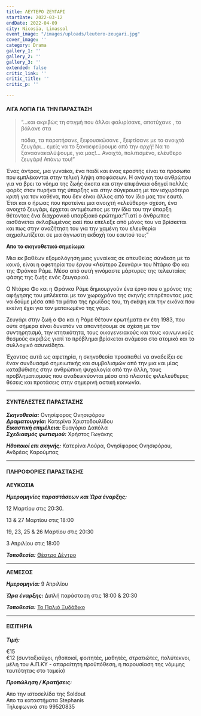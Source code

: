 ```yaml
---
title: ΛΕΥΤΕΡΟ ΖΕΥΓΑΡΙ
startDate: 2022-03-12
endDate: 2022-04-09
city: Nicosia, Limassol
event_image: "/images/uploads/leutero-zeugari.jpg"
cover_image: ''
category: Drama
gallery_1: ''
gallery_2: ''
gallery_3: ''
extended: false
critic_link: ''
critic_title: ''
critic_p: ''

---
```

#### ΛΙΓΑ ΛΟΓΙΑ ΓΙΑ ΤΗΝ ΠΑΡΑΣΤΑΣΗ

> “...και ακριβώς τη στιγμή που άλλοι φαλιρίσανε, αποτύχανε , το βάλανε στα
>
> πόδια, τα παρατήσανε, ξεφουσκώσανε , ξεφτίσανε με το ανοιχτό ζευγάρι... εμείς να το ξαναεφεύρουμε από την αρχή! Να το ξαναανακαλύψουμε, για μας!... Ανοιχτό, πολιτισμένο, ελέυθερο ζευγάρι! Απάνω του!”

Ένας άντρας, μια γυναίκα, ένα παιδί και ένας εραστής είναι τα πρόσωπα που εμπλέκονται στην τελική λήψη αποφάσεων. Η ανάγκη του ανθρώπου για να βρει το νόημα της ζωής άκοπα και στην επιφάνεια οδηγεί πολλές φορές στον πυρήνα της ύπαρξης και στην σύγκρουση με τον ισχυρότερο κριτή για τον καθένα, που δεν είναι άλλος από τον ίδιο μας τον εαυτό. Έτσι και ο ήρωας που προτείνει μια ανοιχτή «ελεύθερη» σχέση, ένα ανοιχτό ζευγάρι, έρχεται αντιμέτωπος με την ίδια του την ύπαρξη θέτοντας ένα διαχρονικό υπαρξιακό ερώτημα:”Γιατί ο άνθρωπος αισθάνεται σκλαβωμένος εκεί που επέλεξε από μόνος του να βρίσκεται και πως στην αναζήτηση του για την χαμένη του ελευθερία αιχμαλωτίζεται σε μια άγνωστη εκδοχή του εαυτού του;”

**Απο το σκηνοθετικό σημείωμα**

Μια εκ βαθέων εξομολόγηση μιας γυναίκας σε απευθείας σύνδεση με το κοινό, είναι η αφετηρία του έργου «Λεύτερο Ζευγάρι» του Ντάριο Φο και της Φράνκα Ράμε. Μέσα από αυτή γινόμαστε μάρτυρες της τελευταίας φάσης της ζωής ενός ζευγαριού.

Ο Ντάριο Φο και η Φράνκα Ράμε δημιουργούν ένα έργο που ο χρόνος της αφήγησης του μπλέκεται με τον χωροχρόνο της σκηνής επιτρέποντας μας να δούμε μέσα από τα μάτια της ηρωίδας του, τη σκέψη και την εικόνα που εκείνη έχει για τον ματαιωμένο της γάμο.

Ζευγάρι στην ζωή ο Φο και η Ράμε θέτουν ερωτήματα εν έτη 1983, που ούτε σήμερα είναι δυνατόν να απαντήσουμε σε σχέση με τον συντηρητισμό, την κτητικότητα, τους οικογενειακούς και τους κοινωνικούς θεσμούς ακριβώς γιατί το πρόβλημα βρίσκεται ανάμεσα στο ατομικό και το συλλογικό ασυνείδητο.

Έχοντας αυτά ως αφετηρία, η σκηνοθεσία προσπαθεί να αναδείξει σε έναν συνδυασμό σημειωτικής και συμβολισμών από την μια και μίας καταβύθισης στην ανθρώπινη ψυχολογία από την άλλη, τους προβληματισμούς που αναδεικνύονται μέσα από πλαστές φιλελεύθερες θέσεις και προτάσεις στην σημερινή αστική κοινωνία.

***

#### ΣΥΝΤΕΛΕΣΤΕΣ ΠΑΡΑΣΤΑΣΗΣ

**_Σκηνοθεσία:_** Ονησίφορος Ονησιφόρου  
**_Δραματουργία:_** Κατερίνα Χριστοδουλίδου  
**_Εικαστική επιμέλεια:_** Ευαγόρια Δαπόλα  
**_Σχεδιασμός φωτισμού:_** Χρήστος Γωγάκης

**_Ηθοποιοί επι σκηνής:_** Κατερίνα Λούρα, Ονησίφορος Ονησιφόρου, Ανδρέας Καρούμπας

***

#### ΠΛΗΡΟΦΟΡΙΕΣ ΠΑΡΑΣΤΑΣΗΣ

**ΛΕΥΚΩΣΙΑ**

**_Ημερομηνίες παραστάσεων και Ώρα έναρξης:_** 

12 Μαρτίου στις 20:30.

13 & 27 Mαρτίου στις 18:00

19, 23, 25 & 26 Μαρτίου στις 20:30

3 Απριλίου στις 18:00

**_Τοποθεσία:_** [Θέατρο Δέντρο](https://www.google.com/maps/place/%CE%98%CE%AD%CE%B1%CF%84%CF%81%CE%BF+%CE%94%CE%AD%CE%BD%CF%84%CF%81%CE%BF/@35.1778415,33.3892814,17z/data=!3m1!4b1!4m5!3m4!1s0x14de170b08c2c23f:0x17cd0ebf63c7196d!8m2!3d35.1778415!4d33.3914701 "Θεατρο Δέντρο")

***

**ΛΕΜΕΣΟΣ**

**_Ημερομηνία:_** 9 Απριλίου

**_Ώρα έναρξης:_** Διπλή παράσταση στις 18:00 & 20:30

**_Τοποθεσία:_** [Το Παλιό Ξυδάδικο](https://www.google.com/maps/place/Old+Vinegar+Factory+%7C+%CE%A0%CE%B1%CE%BB%CE%B9%CF%8C+%CE%9E%CF%85%CE%B4%CE%AC%CE%B4%CE%B9%CE%BA%CE%BF/@34.6732254,33.0413949,17z/data=!3m1!4b1!4m5!3m4!1s0x14e73302e71e32e5:0x8b9d9b1e08087b59!8m2!3d34.6732254!4d33.0435836 "Παλιό Ξυδάδικο")

***

#### ΕΙΣΙΤΗΡΙΑ

**_Τιμή:_** 

€15  
€12 (συνταξιούχοι, ηθοποιοί, φοιτητές, μαθητές, στρατιώτες, πολύτεκνοι, μέλη του Α.Π.ΚΥ - απαραίτητη προϋπόθεση, η παρουσίαση της νόμιμης ταυτότητας στο ταμείο)

**_Προπώληση / Κρατήσεις:_**

Απο την ιστοσελίδα της Soldout  
Απο τα καταστήματα Stephanis  
Τηλεφωνικά στο 99520835